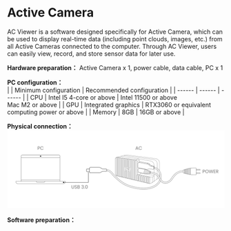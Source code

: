 # Active Camera  

AC Viewer is a software designed specifically for Active Camera, which can be used to display real-time data (including point clouds, images, etc.) from all Active Cameras connected to the computer. Through AC Viewer, users can easily view, record, and store sensor data for later use.  

**Hardware preparation：** Active Camera x 1, power cable, data cable, PC x 1

**PC configuration：**  
|    | Minimum configuration  | Recommended configuration |
| ------ | ------ | ------ |
| CPU | Intel I5 4-core or above | Intel 11500 or above <br> Mac M2 or above |
| GPU | Integrated graphics | RTX3060 or equivalent computing power or above |
| Memory | 8GB | 16GB or above |

**Physical connection：**
![图片alt](../image/output.png)  

**Software preparation：**  
<!-- <a href="https://www.livoxtech.com/3296f540ecf5458a8829e01cf429798e/downloads/Livox%20%E7%82%B9%E4%BA%91%E7%89%B9%E6%80%A7.pdf" target="_blank">文件</a> -->

<!-- [下载文件](https://www.livoxtech.com/3296f540ecf5458a8829e01cf429798e/downloads/Livox%20%E7%82%B9%E4%BA%91%E7%89%B9%E6%80%A7.pdf)   -->

<!-- [download](https://terra-1-g.djicdn.com/65c028cd298f4669a7f0e40e50ba1131/Download/update/Livox%20Viewer%200.8.0.7z)   -->
